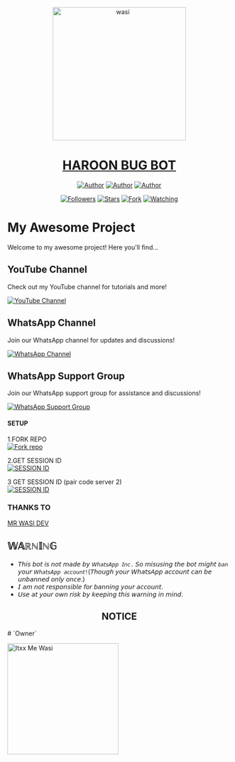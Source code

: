 <p align="center">  
  <a href="https://whatsapp.com/channel/0029VagbEX6CMY0Dh54CQQ3w">
    <img alt="wasi" height="300" src="https://telegra.ph/file/1250c3653a8f6b53a2802.jpg">
    <h1 align="center">HAROON BUG BOT</h1>
  </a>
</p>
<p align="center">
<a href="https://github.com/Haroon-bug"><img title="Author" src="https://img.shields.io/badge/Haroon-bug-black?style=for-the-badge&logo=Github"></a> <a href="https://whatsapp.com/channel/0029VagbEX6CMY0Dh54CQQ3w"><img title="Author" src="https://img.shields.io/badge/CHANNEL-black?style=for-the-badge&logo=whatsapp"></a> <a href="https://wa.me/+263714328426"><img title="Author" src="https://img.shields.io/badge/CHAT US-black?style=for-the-badge&logo=whatsapp"></a>
<p/>
<p align="center">
<a href="https://github.com/Haroon-bug?tab=followers"><img title="Followers" src="https://img.shields.io/github/followers/Haroon-bug?label=Followers&style=social"></a>
<a href="https://github.com/Haroon-bug/Haroon-bug-bot/stargazers/"><img title="Stars" src="https://img.shields.io/github/stars/Haroon-bug/Haroon-bug-bot?&style=social"></a>
<a href="https://github.com/Haroon-bug/Haroon-bug-bot/network/members"><img title="Fork" src="https://img.shields.io/github/forks/Haroon-bug/Haroon-bug-bot?style=social"></a>
<a href="https://github.com/Haroon-bug/Haroon-bug-bot/watchers"><img title="Watching" src="https://img.shields.io/github/watchers/Haroon-bug/Haroon-bug-bot?label=Watching&style=social"></a>
</p>

####  
# My Awesome Project

Welcome to my awesome project! Here you'll find...
## YouTube Channel

Check out my YouTube channel for tutorials and more!

[![YouTube Channel](https://img.shields.io/badge/Subscribe-My%20Channel-red?style=for-the-badge&logo=youtube)](https://www.youtube.com/@wasitech1)
## WhatsApp Channel

Join our WhatsApp channel for updates and discussions!

[![WhatsApp Channel](https://img.shields.io/badge/Join-WhatsApp%20Channel-25D366?style=for-the-badge&logo=whatsapp)](https://whatsapp.com/channel/0029VagbEX6CMY0Dh54CQQ3w)
## WhatsApp Support Group

Join our WhatsApp support group for assistance and discussions!

[![WhatsApp Support Group](https://img.shields.io/badge/Join-WhatsApp%20Support%20Group-25D366?style=for-the-badge&logo=whatsapp)](https://chat.whatsapp.com/Dd2RCJsumFWBfQ6290pDy8)

#### SETUP

1.FORK REPO 
    <br>
<a href='https://github.com/Haroon-bug/Haroon-bug-bot/fork' target="_blank"><img alt='Fork repo' src='https://img.shields.io/badge/Fork Repo-100000?style=for-the-badge&logo=scan&logoColor=white&labelColor=black&color=green'/></a>



2.GET SESSION ID
    <br>
<a href='https://replit.com/@mrwasidev/HAROON-X-BUG-PAIR?v=1#main.sh' target="_blank"><img alt='SESSION ID' src='https://img.shields.io/badge/Session_id-100000?style=for-the-badge&logo=scan&logoColor=white&labelColor=black&color=green'/></a>


3 GET SESSION ID (pair code server 2)
    <br>
<a href='https://replit.com/@mrwasidev/HAROON-X-BUG-PAIR?v=1#main.sh' target="_blank"><img alt='SESSION ID' src='https://img.shields.io/badge/Session_id-100000?style=for-the-badge&logo=scan&logoColor=white&labelColor=black&color=green'/></a>
</a>
### THANKS TO 
[MR WASI DEV](https://github.com/Itxxwasi)
 


   
## 𝕎𝔸ℝℕ𝕀ℕ𝔾
- 𝘛𝘩𝘪𝘴 𝘣𝘰𝘵 𝘪𝘴 𝘯𝘰𝘵 𝘮𝘢𝘥𝘦 𝘣𝘺 `𝘞𝘩𝘢𝘵𝘴𝘈𝘱𝘱 𝘐𝘯𝘤.` 𝘚𝘰 𝘮𝘪𝘴𝘶𝘴𝘪𝘯𝘨 𝘵𝘩𝘦 𝘣𝘰𝘵 𝘮𝘪𝘨𝘩𝘵 `𝘣𝘢𝘯` 𝘺𝘰𝘶𝘳 `𝘞𝘩𝘢𝘵𝘴𝘈𝘱𝘱 𝘢𝘤𝘤𝘰𝘶𝘯𝘵!`(𝘛𝘩𝘰𝘶𝘨𝘩 𝘺𝘰𝘶𝘳 𝘞𝘩𝘢𝘵𝘴𝘈𝘱𝘱 𝘢𝘤𝘤𝘰𝘶𝘯𝘵 𝘤𝘢𝘯 𝘣𝘦 𝘶𝘯𝘣𝘢𝘯𝘯𝘦𝘥 𝘰𝘯𝘭𝘺 𝘰𝘯𝘤𝘦.)
- 𝘐 𝘢𝘮 𝘯𝘰𝘵 𝘳𝘦𝘴𝘱𝘰𝘯𝘴𝘪𝘣𝘭𝘦 𝘧𝘰𝘳 𝘣𝘢𝘯𝘯𝘪𝘯𝘨 𝘺𝘰𝘶𝘳 𝘢𝘤𝘤𝘰𝘶𝘯𝘵.
- 𝘜𝘴𝘦 𝘢𝘵 𝘺𝘰𝘶𝘳 𝘰𝘸𝘯 𝘳𝘪𝘴𝘬 𝘣𝘺 𝘬𝘦𝘦𝘱𝘪𝘯𝘨 𝘵𝘩𝘪𝘴 𝘸𝘢𝘳𝘯𝘪𝘯𝘨 𝘪𝘯 𝘮𝘪𝘯𝘥.

<h2 align="center">  NOTICE
</h2>
# `Owner`

 <a href="https://github.com/Haroon-bug"><img src="https://github.com/Haroon-bug.png" width="250" height="250" alt="Itxx Me Wasi"/></a>

 

